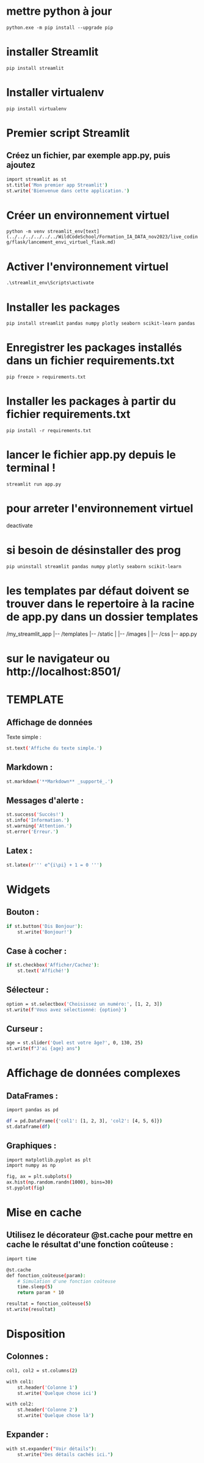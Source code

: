 # mettre python à jour
```python.exe -m pip install --upgrade pip```

#  installer Streamlit
```pip install streamlit```


# Installer virtualenv
```pip install virtualenv```

# Premier script Streamlit
## Créez un fichier, par exemple app.py, puis ajoutez
```bash
import streamlit as st
st.title('Mon premier app Streamlit')
st.write('Bienvenue dans cette application.')
```


# Créer un environnement virtuel
```python -m venv streamlit_env[text](../../../../../../WildCodeSchool/Formation_IA_DATA_nov2023/live_coding/flask/lancement_envi_virtuel_flask.md)```


# Activer l'environnement virtuel
```.\streamlit_env\Scripts\activate```


# Installer les packages
```pip install streamlit pandas numpy plotly seaborn scikit-learn pandas```

# Enregistrer les packages installés dans un fichier requirements.txt
```pip freeze > requirements.txt```

# Installer les packages à partir du fichier requirements.txt
```pip install -r requirements.txt```


# lancer le fichier app.py depuis le terminal !
```streamlit run app.py```
# pour arreter l'environnement virtuel
deactivate

# si besoin de désinstaller des prog
```pip uninstall streamlit pandas numpy plotly seaborn scikit-learn```

#  les templates par défaut doivent se trouver dans le repertoire à la racine de app.py dans un dossier templates
/my_streamlit_app
|-- /templates
|-- /static
|   |-- /images
|   |-- /css
|-- app.py

# sur le navigateur ou http://localhost:8501/


# TEMPLATE
## Affichage de données
Texte simple :
```bash
st.text('Affiche du texte simple.')
```
## Markdown :
```bash
st.markdown('**Markdown** _supporté_.')
```
## Messages d'alerte :
```bash
st.success('Succès!')
st.info('Information.')
st.warning('Attention.')
st.error('Erreur.')
```
## Latex :
```bash
st.latex(r''' e^{i\pi} + 1 = 0 ''')
```
# Widgets

## Bouton :
```bash
if st.button('Dis Bonjour'):
    st.write('Bonjour!')
```
## Case à cocher :
```bash
if st.checkbox('Afficher/Cachez'):
    st.text('Affiché!')
```
## Sélecteur :
```bash
option = st.selectbox('Choisissez un numéro:', [1, 2, 3])
st.write(f'Vous avez sélectionné: {option}')
```
## Curseur :
```bash
age = st.slider('Quel est votre âge?', 0, 130, 25)
st.write(f"J'ai {age} ans")
```
# Affichage de données complexes

## DataFrames :
```bash
import pandas as pd

df = pd.DataFrame({'col1': [1, 2, 3], 'col2': [4, 5, 6]})
st.dataframe(df)
```
## Graphiques :
```bash
import matplotlib.pyplot as plt
import numpy as np

fig, ax = plt.subplots()
ax.hist(np.random.randn(1000), bins=30)
st.pyplot(fig)
```
# Mise en cache
## Utilisez le décorateur @st.cache pour mettre en cache le résultat d'une fonction coûteuse :

```bash
import time

@st.cache
def fonction_coûteuse(param):
    # Simulation d'une fonction coûteuse
    time.sleep(5)
    return param * 10

resultat = fonction_coûteuse(5)
st.write(resultat)
```
# Disposition
## Colonnes :
```bash
col1, col2 = st.columns(2)

with col1:
    st.header('Colonne 1')
    st.write('Quelque chose ici')

with col2:
    st.header('Colonne 2')
    st.write('Quelque chose là')
```
## Expander :
```bash
with st.expander("Voir détails"):
    st.write("Des détails cachés ici.")
```
